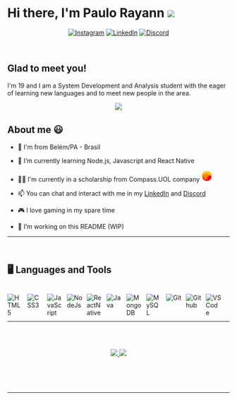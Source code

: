 
<h1 align="left">Hi there, I'm Paulo Rayann <img src="https://raw.githubusercontent.com/kaueMarques/kaueMarques/master/hi.gif" width="30px"></h1>

<div align = "center">

[![Instagram](https://img.shields.io/badge/Instagram-E4405F?style=for-the-badge&logo=instagram&logoColor=white)](https://www.instagram.com/paulorayann/)
[![LinkedIn](https://img.shields.io/badge/LinkedIn-0077B5?style=for-the-badge&logo=linkedin&logoColor=white)](https://www.linkedin.com/in/paulorayann)
[![Discord](https://img.shields.io/badge/Discord-7289DA?style=for-the-badge&logo=discord&logoColor=white)](https://discordapp.com/users/rayann#9577)

</div>


</br>

## Glad to meet you!

I'm 19 and I am a System Development and Analysis student with the eager of learning new languages and to meet new people in the area. 

<p align="center">
  <img src="https://c.tenor.com/DBqjevyA2o4AAAAd/bongo-cat-codes.gif" width="450">
</p>

## About me 😃

- 📌 I'm from Belém/PA - Brasil

- 🌱 I’m currently learning Node.js, Javascript and React Native

- 👨‍💻 I'm currently in a scholarship from Compass.UOL company <img src="img/uol-icon.svg" width="25px">

- 📫  You can chat and interact with me in my [LinkedIn](https://www.linkedin.com/in/paulorayann/) and [Discord](https://discordapp.com/users/rayann#9577)

- 🎮 I love gaming in my spare time

- 👷 I’m working on this README (WIP)

----
<br>

## 🖥️ Languages and Tools
</br>

<div>

<img align="left" alt="HTML5" width="35px" src="https://cdn.jsdelivr.net/gh/devicons/devicon/icons/html5/html5-original.svg" style="padding-right:10px;" title ="HTML5"/>
<img align="left" alt="CSS3" width="35px" src="https://cdn.jsdelivr.net/gh/devicons/devicon/icons/css3/css3-original.svg" style="padding-right:10px;" title = "CSS3" />
<img align="left" alt="JavaScript" width="35px" src="https://cdn.jsdelivr.net/gh/devicons/devicon/icons/javascript/javascript-original.svg" style="padding-right:10px;" title = "JavaScript" />
<img align="left" alt="NodeJs" width="35px" src="https://cdn.jsdelivr.net/gh/devicons/devicon/icons/nodejs/nodejs-original.svg" style="padding-right:10px;" title = "NodeJs" />
<img align="left" alt="ReactNative" width="35px" src="https://cdn.jsdelivr.net/gh/devicons/devicon/icons/react/react-original.svg" style="padding-right:10px;" title = "ReactNative" />
<img align="left" alt="Java" width="35px" src="https://cdn.jsdelivr.net/gh/devicons/devicon/icons/java/java-original.svg" style="padding-right:10px;" title = "Java" />
<img align="left" alt="MongoDB" width="35px" src="https://cdn.jsdelivr.net/gh/devicons/devicon/icons/mongodb/mongodb-original.svg" style="padding-right:10px;" title = "MongoDB" />
<img align="left" alt="MySQL" width="35px" src="https://cdn.jsdelivr.net/gh/devicons/devicon/icons/mysql/mysql-original.svg" style="padding-right:10px;" title = "MySQL" />
<img align="left" alt="Git" width="35px" src="https://cdn.jsdelivr.net/gh/devicons/devicon/icons/git/git-original.svg" style="padding-right:10px;" title = "Git" />
<img align="left" alt="Github" width="35px" src="https://cdn.jsdelivr.net/gh/devicons/devicon/icons/github/github-original.svg" style="padding-right:10px;" title = "Github" />
<img align="left" alt="VSCode" width="35px" src="https://cdn.jsdelivr.net/gh/devicons/devicon/icons/vscode/vscode-original.svg" style="padding-right:10px;" title = "VSCode" />
</div>

<br></br>

----
</br></br>


<div align="center">
  <a href="https://github.com/paulorayann">
  <img height="180em" src="https://github-readme-stats.vercel.app/api?username=paulorayann&show_icons=true&theme=radical&include_all_commits=true&count_private=true"/>
  <img height="180em" src="https://github-readme-stats.vercel.app/api/top-langs/?username=paulorayann&layout=compact&langs_count=7&theme=radical"/>
</div>




</br></br></br>

----



